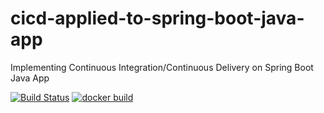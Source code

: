 # cicd-applied-to-spring-boot-java-app
Implementing Continuous Integration/Continuous Delivery on Spring Boot Java App 

[![Build Status](https://travis-ci.com/NeoATGDev/cicd-applied-to-spring-boot-java-app.svg)](https://travis-ci.com/NeoATGDev/cicd-applied-to-spring-boot-java-app)
[![docker build](https://img.shields.io/docker/cloud/build/kumarnitish/cicd-applied-to-spring-boot-java-app)](https://cloud.docker.com/u/kumarnitish/repository/docker/kumarnitish/cicd-applied-to-spring-boot-java-app)
